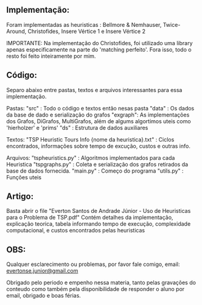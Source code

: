 
## Implementação:
Foram implementadas as heuristicas : 
	Bellmore & Nemhauser, 
	Twice-Around,
	Christofides,
	Insere Vértice 1
	e Insere Vértice 2

IMPORTANTE: Na implementação do  Christofides, foi utilizado uma library apenas especificamente na parte do 'matching perfeito'.
	Fora isso, todo o resto foi feito inteiramente por mim.

## Código:
Separo abaixo entre pastas, textos e arquivos interessantes para essa implementação.

Pastas:
"src"    : Todo o código e textos então nesas pasta 
"data"	 : Os dados da base de dado e serialização do grafos
"exgraph": As implementações dos Grafos, DiGrafos, MultiGrafos, além de algums algortimos uteis como 'hierholzer' e 'prims'
"ds"	 : Estrutura de dados auxiliares

Textos:
"TSP Heuristic Tours Info {nome da heuristica}.txt" : Ciclos encontrados, informações sobre tempo de excução, custos e outras info.
	
Arquivos:
"tspheuristics.py" : Algoritmos implementados para cada Heuristica
"tspgraphs.py"	   : Coleta e serialização dos grafos retirados da base de dados fornecida.
"main.py"	   : Começo do programa
"utils.py" 	   : Funções uteis
	

## Artigo:
Basta abrir o file "Everton Santos de Andrade Júnior - Uso de Heuristicas para o Problema de TSP.pdf"
Contém detalhes da implementação, explicação teorica, tabela informando tempo de execução, complexidade computacional, e custos encontrados pelas heuristicas

## OBS:
Qualquer esclarecimento ou problemas, por favor fale comigo, email: evertonse.junior@gmail.com

Obrigado pelo periodo e empenho nessa materia, tanto pelas gravações do conteudo como também pela disponibilidade de responder o aluno por email, obrigado e boas férias.